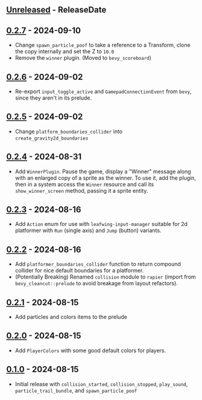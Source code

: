 <!-- next-header -->
## [Unreleased] - ReleaseDate

## [0.2.7] - 2024-09-10

- Change `spawn_particle_poof` to take a reference to a Transform, clone the copy internally and set the Z to `10.0`
- Remove the `winner` plugin. (Moved to `bevy_scoreboard`)

## [0.2.6] - 2024-09-02

- Re-export `input_toggle_active` and `GamepadConnectionEvent` from `bevy`, since they aren't in its prelude.

## [0.2.5] - 2024-09-02

- Change `platform_boundaries_collider` into `create_gravity2d_boundaries`

## [0.2.4] - 2024-08-31

- Add `WinnerPlugin`. Pause the game, display a "Winner" message along with an enlarged copy of a sprite as the winner. To use it, add the plugin, then in a system access the `Winner` resource and call its `show_winner_screen` method, passing it a sprite entity.

## [0.2.3] - 2024-08-16

- Add `Action` enum for use with `leafwing-input-manager` suitable for 2d platformer with `Run` (single axis) and `Jump` (button) variants.

## [0.2.2] - 2024-08-16

- Add `platformer_boundaries_collider` function to return compound collider for nice default boundaries for a platformer.
- (Potentially Breaking) Renamed `collision` module to `rapier` (import from `bevy_cleancut::prelude` to avoid breakage from layout refactors).

## [0.2.1] - 2024-08-15

- Add particles and colors items to the prelude

## [0.2.0] - 2024-08-15

- Add `PlayerColors` with some good default colors for players.

## [0.1.0] - 2024-08-15

- Initial release with `collision_started`, `collision_stopped`, `play_sound`, `particle_trail_bundle`, and `spawn_particle_poof`

<!-- next-url -->
[Unreleased]: https://github.com/CleanCut/bevy_cleancut/compare/v0.2.7...HEAD
[0.2.7]: https://github.com/CleanCut/bevy_cleancut/compare/v0.2.6...v0.2.7
[0.2.6]: https://github.com/CleanCut/bevy_cleancut/compare/v0.2.5...v0.2.6
[0.2.5]: https://github.com/CleanCut/bevy_cleancut/compare/v0.2.4...v0.2.5
[0.2.4]: https://github.com/CleanCut/bevy_cleancut/compare/v0.2.3...v0.2.4
[0.2.3]: https://github.com/CleanCut/bevy_cleancut/compare/v0.2.2...v0.2.3
[0.2.2]: https://github.com/CleanCut/bevy_cleancut/compare/v0.2.1...v0.2.2
[0.2.1]: https://github.com/CleanCut/bevy_cleancut/compare/v0.2.0...v0.2.1
[0.2.0]: https://github.com/CleanCut/bevy_cleancut/compare/v0.1.0...v0.2.0
[0.1.0]: https://github.com/CleanCut/bevy_cleancut/compare/v0.0.0...v0.1.0

